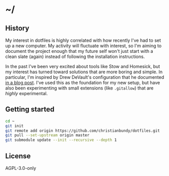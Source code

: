 # ~/

## History

My interest in dotfiles is highly correlated with how recently I've had
to set up a new computer. My activity will fluctuate with interest, so
I'm aiming to document the project enough that my future self won't just
start with a clean slate (again) instead of following the installation
instructions.

In the past I've been very excited about tools like Stow and Homesick,
but my interest has turned toward solutions that are more boring and
simple. In particular, I'm inspired by Drew DeVault's configuration that
he documented [in a blog post][0]. I've used this as the foundation for
my new setup, but have also been experimenting with small extensions 
(like `.gitallow`) that are *highly* experimental.

## Getting started

```sh
cd ~
git init
git remote add origin https://github.com/christianbundy/dotfiles.git
git pull --set-upstream origin master
git submodule update --init --recursive --depth 1 
```

## License

AGPL-3.0-only

[0]: https://drewdevault.com/2019/12/30/dotfiles.html
